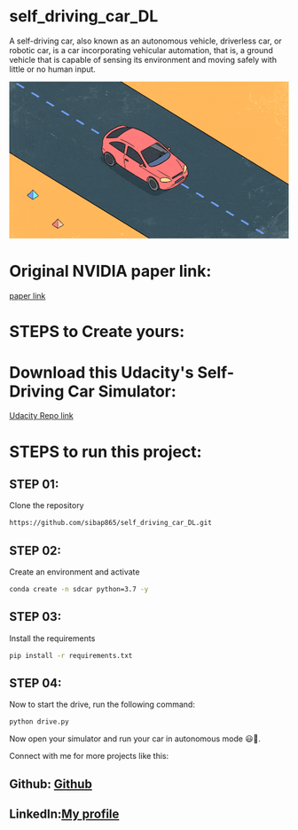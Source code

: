 # self_driving_car_DL

A self-driving car, also known as an autonomous vehicle, driverless car, or robotic car, is a car incorporating vehicular automation, that is, a ground vehicle that is capable of sensing its environment and moving safely with little or no human input.


![alt text](https://github.com/sibap865/datasets-for-project/blob/main/screenshots/self-driving-cars.gif)

# Original NVIDIA paper link:
[paper link](https://github.com/sibap865/self_driving_car_DL/blob/main/end-to-end-dl-using-px.pdf)

# STEPS to Create yours:

# Download this Udacity's Self-Driving Car Simulator:

[Udacity Repo link](https://github.com/udacity/self-driving-car-sim)




# STEPS to run this project:


## STEP 01:
Clone the repository

```bash
https://github.com/sibap865/self_driving_car_DL.git
```

## STEP 02:
Create an environment and activate


```bash
conda create -n sdcar python=3.7 -y
```

## STEP 03:
Install the requirements


```bash
pip install -r requirements.txt
```


## STEP 04:
Now to start the drive, run the following command:


```bash
python drive.py
```

Now open your simulator and run your car in autonomous mode 😃🚗.


Connect with me for more projects like this:
## Github: [Github](https://github.com/sibap865)
## LinkedIn:[My profile](https://www.linkedin.com/in/sibaprasad-naik-behera-98043b1ba/)

